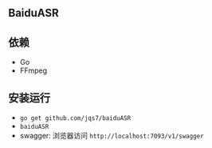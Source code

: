 BaiduASR
---

## 依赖
- Go
- FFmpeg

## 安装运行
- `go get github.com/jqs7/baiduASR`
- `baiduASR`
- swagger: 浏览器访问 `http://localhost:7093/v1/swagger`
